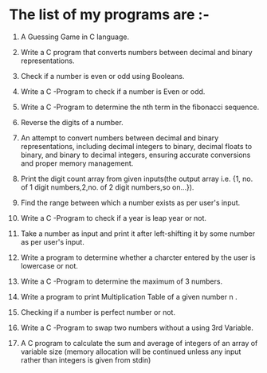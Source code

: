  # The list of my programs are :-
 1.  A Guessing Game in C language.
 2.  Write a C program that converts numbers between decimal and binary representations.
 3.  Check if a number is even or odd using Booleans. 
 4.  Write a C -Program to check if a number is Even or odd.
 5. Write a C -Program to determine the nth term in the fibonacci sequence.
 6. Reverse the digits of a number.
 7.  An attempt to convert numbers between decimal and binary representations, including decimal integers to binary, decimal floats to binary, and binary to decimal integers, ensuring accurate conversions and proper memory management.
 8.  Print the digit count array from given inputs(the output array i.e. {1, no. of 1 digit numbers,2,no. of 2 digit numbers,so on...}).
 
 9.  Find the range between which a number exists as per user's input.

 10.  Write a C -Program to check if a year is leap year or not.
 11.  Take a number as input and print it after left-shifting it by some number as per user's input.
 12. Write a program to determine whether a charcter entered by the user is lowercase or not.
 13.  Write a C -Program to determine the maximum of 3 numbers.

 14.  Write a program to print Multiplication Table of a given number n .

 15. Checking if a number is perfect number or not.

 16.  Write a C -Program to swap two numbers without a using 3rd Variable.
 
 17.  A C program to calculate the sum and average of integers of an array of variable size (memory allocation will be continued unless any input rather than integers is given from stdin)
